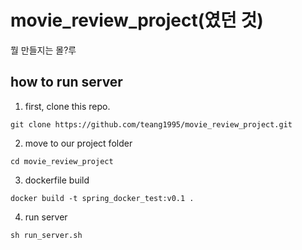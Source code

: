 # movie_review_project(였던 것)

뭘 만들지는 몰?루

## how to run server
1. first, clone this repo.

`git clone https://github.com/teang1995/movie_review_project.git`

2. move to our project folder

`cd movie_review_project`

3. dockerfile build

`docker build -t spring_docker_test:v0.1 .`

4. run server

`sh run_server.sh`
